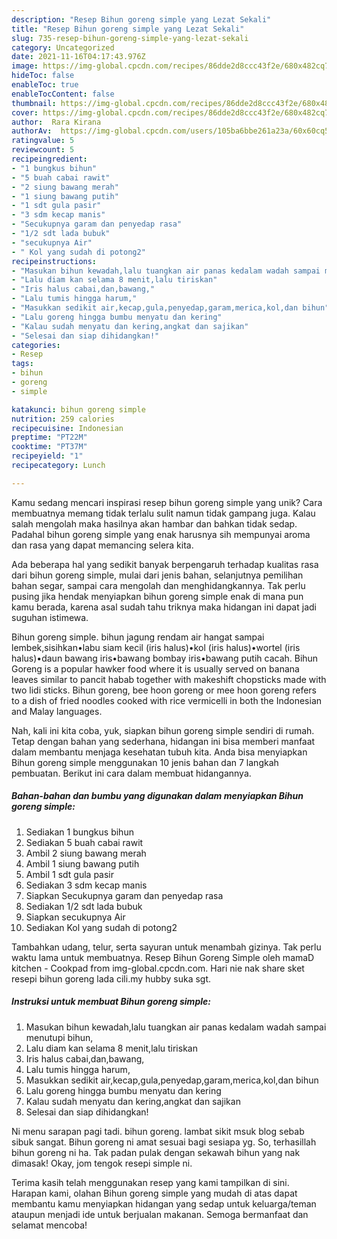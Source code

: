 ```yaml
---
description: "Resep Bihun goreng simple yang Lezat Sekali"
title: "Resep Bihun goreng simple yang Lezat Sekali"
slug: 735-resep-bihun-goreng-simple-yang-lezat-sekali
category: Uncategorized
date: 2021-11-16T04:17:43.976Z
image: https://img-global.cpcdn.com/recipes/86dde2d8ccc43f2e/680x482cq70/bihun-goreng-simple-foto-resep-utama.jpg
hideToc: false
enableToc: true
enableTocContent: false
thumbnail: https://img-global.cpcdn.com/recipes/86dde2d8ccc43f2e/680x482cq70/bihun-goreng-simple-foto-resep-utama.jpg
cover: https://img-global.cpcdn.com/recipes/86dde2d8ccc43f2e/680x482cq70/bihun-goreng-simple-foto-resep-utama.jpg
author:  Rara Kirana
authorAv:  https://img-global.cpcdn.com/users/105ba6bbe261a23a/60x60cq50/avatar.jpg
ratingvalue: 5
reviewcount: 5
recipeingredient:
- "1 bungkus bihun"
- "5 buah cabai rawit"
- "2 siung bawang merah"
- "1 siung bawang putih"
- "1 sdt gula pasir"
- "3 sdm kecap manis"
- "Secukupnya garam dan penyedap rasa"
- "1/2 sdt lada bubuk"
- "secukupnya Air"
- " Kol yang sudah di potong2"
recipeinstructions:
- "Masukan bihun kewadah,lalu tuangkan air panas kedalam wadah sampai menutupi bihun,"
- "Lalu diam kan selama 8 menit,lalu tiriskan"
- "Iris halus cabai,dan,bawang,"
- "Lalu tumis hingga harum,"
- "Masukkan sedikit air,kecap,gula,penyedap,garam,merica,kol,dan bihun"
- "Lalu goreng hingga bumbu menyatu dan kering"
- "Kalau sudah menyatu dan kering,angkat dan sajikan"
- "Selesai dan siap dihidangkan!"
categories:
- Resep
tags:
- bihun
- goreng
- simple

katakunci: bihun goreng simple 
nutrition: 259 calories
recipecuisine: Indonesian
preptime: "PT22M"
cooktime: "PT37M"
recipeyield: "1"
recipecategory: Lunch

---
```



Kamu sedang mencari inspirasi resep bihun goreng simple yang unik? Cara membuatnya memang tidak terlalu sulit namun tidak gampang juga. Kalau salah mengolah maka hasilnya akan hambar dan bahkan tidak sedap. Padahal bihun goreng simple yang enak harusnya sih mempunyai aroma dan rasa yang dapat memancing selera kita.


Ada beberapa hal yang sedikit banyak berpengaruh terhadap kualitas rasa dari bihun goreng simple, mulai dari jenis bahan, selanjutnya pemilihan bahan segar, sampai cara mengolah dan menghidangkannya. Tak perlu pusing jika hendak menyiapkan bihun goreng simple enak di mana pun kamu berada, karena asal sudah tahu triknya maka hidangan ini dapat jadi suguhan istimewa.

Bihun goreng simple. bihun jagung rendam air hangat sampai lembek,sisihkan•labu siam kecil (iris halus)•kol (iris halus)•wortel (iris halus)•daun bawang iris•bawang bombay iris•bawang putih cacah. Bihun Goreng is a popular hawker food where it is usually served on banana leaves similar to pancit habab together with makeshift chopsticks made with two lidi sticks. Bihun goreng, bee hoon goreng or mee hoon goreng refers to a dish of fried noodles cooked with rice vermicelli in both the Indonesian and Malay languages.


Nah, kali ini kita coba, yuk, siapkan bihun goreng simple sendiri di rumah. Tetap dengan bahan yang sederhana, hidangan ini bisa memberi manfaat dalam membantu menjaga kesehatan tubuh kita. Anda bisa menyiapkan Bihun goreng simple menggunakan 10 jenis bahan dan 7 langkah pembuatan. Berikut ini cara dalam membuat hidangannya.

<!--inarticleads1-->

##### Bahan-bahan dan bumbu yang digunakan dalam menyiapkan Bihun goreng simple:

1. Sediakan 1 bungkus bihun
1. Sediakan 5 buah cabai rawit
1. Ambil 2 siung bawang merah
1. Ambil 1 siung bawang putih
1. Ambil 1 sdt gula pasir
1. Sediakan 3 sdm kecap manis
1. Siapkan Secukupnya garam dan penyedap rasa
1. Sediakan 1/2 sdt lada bubuk
1. Siapkan secukupnya Air
1. Sediakan  Kol yang sudah di potong2


Tambahkan udang, telur, serta sayuran untuk menambah gizinya. Tak perlu waktu lama untuk membuatnya. Resep Bihun Goreng Simple oleh mamaD kitchen - Cookpad from img-global.cpcdn.com. Hari nie nak share sket resepi bihun goreng lada cili.my hubby suka sgt. 

<!--inarticleads2-->

##### Instruksi untuk membuat Bihun goreng simple:

1. Masukan bihun kewadah,lalu tuangkan air panas kedalam wadah sampai menutupi bihun,
1. Lalu diam kan selama 8 menit,lalu tiriskan
1. Iris halus cabai,dan,bawang,
1. Lalu tumis hingga harum,
1. Masukkan sedikit air,kecap,gula,penyedap,garam,merica,kol,dan bihun
1. Lalu goreng hingga bumbu menyatu dan kering
1. Kalau sudah menyatu dan kering,angkat dan sajikan
1. Selesai dan siap dihidangkan!

Ni menu sarapan pagi tadi. bihun goreng. lambat sikit msuk blog sebab sibuk sangat. Bihun goreng ni amat sesuai bagi sesiapa yg. So, terhasillah bihun goreng ni ha. Tak padan pulak dengan sekawah bihun yang nak dimasak! Okay, jom tengok resepi simple ni. 

Terima kasih telah menggunakan resep yang kami tampilkan di sini. Harapan kami, olahan Bihun goreng simple yang mudah di atas dapat membantu kamu menyiapkan hidangan yang sedap untuk keluarga/teman ataupun menjadi ide untuk berjualan makanan. Semoga bermanfaat dan selamat mencoba!
